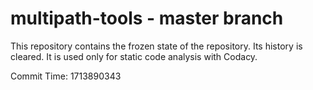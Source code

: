 # multipath-tools - master branch

This repository contains the frozen state of the repository.
Its history is cleared. It is used only for static code
analysis with Codacy.

Commit Time: 1713890343